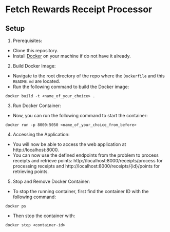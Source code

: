 # Fetch Rewards Receipt Processor

## Setup

1. Prerequisites:

- Clone this repository.
- Install [Docker](https://www.docker.com/) on your machine if do not have it already.

2. Build Docker Image:

- Navigate to the root directory of the repo where the `Dockerfile` and this `README.md` are located.
- Run the following command to build the Docker image:

```
docker build -t <name_of_your_choice> .
```

3. Run Docker Container:

- Now, you can run the following command to start the container:

```
docker run -p 8000:5050 <name_of_your_choice_from_before>
```

4. Accessing the Application:

- You will now be able to access the web application at http://localhost:8000.
- You can now use the defined endpoints from the problem to process receipts and retrieve points: http://localhost:8000/receipts/process for processing receipts and http://localhost:8000/receipts/{id}/points for retrieving points.

5. Stop and Remove Docker Container:

- To stop the running container, first find the container ID with the following command:

```
docker ps
```

- Then stop the container with:

```
docker stop <container-id>
```
